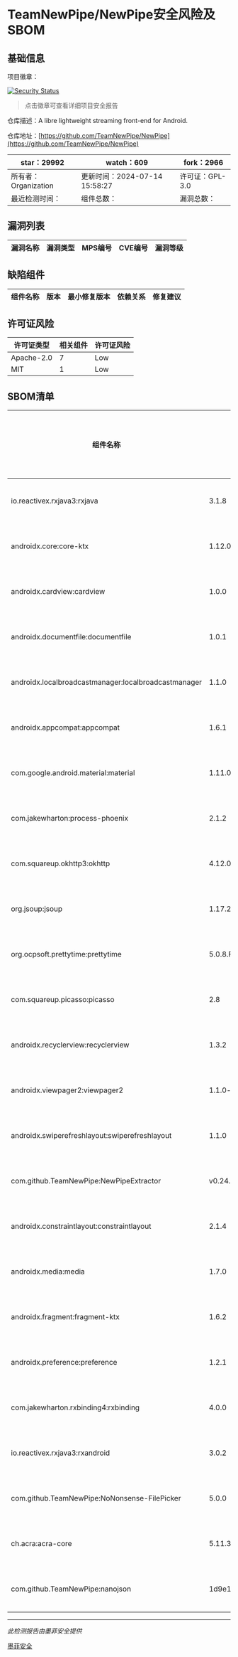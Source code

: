 # TeamNewPipe/NewPipe安全风险及SBOM

## 基础信息

项目徽章：

[![Security Status](https://www.murphysec.com/platform3/v31/badge/1812547895530999809.svg)](https://www.murphysec.com/console/report/1691510343439634432/1812547895530999809)

> 点击徽章可查看详细项目安全报告

仓库描述：A libre lightweight streaming front-end for Android.

仓库地址：[https://github.com/TeamNewPipe/NewPipe](https://github.com/TeamNewPipe/NewPipe)

| star：29992 | watch：609 | fork：2966 |
| ----------- | -------------- | ------------ |
| 所有者：Organization | 更新时间：2024-07-14 15:58:27 | 许可证：GPL-3.0 |
| 最近检测时间： | 组件总数： | 漏洞总数： |




## 漏洞列表

| 漏洞名称 | 漏洞类型 | MPS编号 | CVE编号 | 漏洞等级 |
| ------- | ------ | ------- | ------ | ----- |





## 缺陷组件

| 组件名称 | 版本 | 最小修复版本 | 依赖关系 | 修复建议 |
| -------- | ---- | ------------ | -------- | -------- |





## 许可证风险

| 许可证类型 | 相关组件 | 许可证风险 |
| ---------- | -------- | ---------- |
|Apache-2.0|7|Low|
|MIT|1|Low|




## SBOM清单

| 组件名称 | 组件版本 | 是否直接依赖 | 仓库 |
| -------- | -------- | ------------ | ---- |
|io.reactivex.rxjava3:rxjava|3.1.8|直接依赖|maven|
|androidx.core:core-ktx|1.12.0|直接依赖|maven|
|androidx.cardview:cardview|1.0.0|直接依赖|maven|
|androidx.documentfile:documentfile|1.0.1|直接依赖|maven|
|androidx.localbroadcastmanager:localbroadcastmanager|1.1.0|直接依赖|maven|
|androidx.appcompat:appcompat|1.6.1|直接依赖|maven|
|com.google.android.material:material|1.11.0|直接依赖|maven|
|com.jakewharton:process-phoenix|2.1.2|直接依赖|maven|
|com.squareup.okhttp3:okhttp|4.12.0|直接依赖|maven|
|org.jsoup:jsoup|1.17.2|直接依赖|maven|
|org.ocpsoft.prettytime:prettytime|5.0.8.Final|直接依赖|maven|
|com.squareup.picasso:picasso|2.8|直接依赖|maven|
|androidx.recyclerview:recyclerview|1.3.2|直接依赖|maven|
|androidx.viewpager2:viewpager2|1.1.0-beta02|直接依赖|maven|
|androidx.swiperefreshlayout:swiperefreshlayout|1.1.0|直接依赖|maven|
|com.github.TeamNewPipe:NewPipeExtractor|v0.24.0|直接依赖|maven|
|androidx.constraintlayout:constraintlayout|2.1.4|直接依赖|maven|
|androidx.media:media|1.7.0|直接依赖|maven|
|androidx.fragment:fragment-ktx|1.6.2|直接依赖|maven|
|androidx.preference:preference|1.2.1|直接依赖|maven|
|com.jakewharton.rxbinding4:rxbinding|4.0.0|直接依赖|maven|
|io.reactivex.rxjava3:rxandroid|3.0.2|直接依赖|maven|
|com.github.TeamNewPipe:NoNonsense-FilePicker|5.0.0|直接依赖|maven|
|ch.acra:acra-core|5.11.3|直接依赖|maven|
|com.github.TeamNewPipe:nanojson|1d9e1aea9049fc9f85e68b43ba39fe7be1c1f751|直接依赖|maven|


------

*此检测报告由墨菲安全提供*

[墨菲安全](www.murphysec.com)